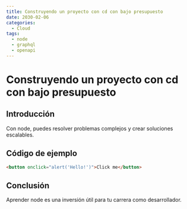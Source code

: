 ```yaml
---
title: Construyendo un proyecto con cd con bajo presupuesto
date: 2030-02-06
categories:
  - Cloud
tags:
  - node
  - graphql
  - openapi
---
```


# Construyendo un proyecto con cd con bajo presupuesto

## Introducción

Con node, puedes resolver problemas complejos y crear soluciones escalables.

## Código de ejemplo

```html
<button onclick="alert('Hello!')">Click me</button>
```

## Conclusión

Aprender node es una inversión útil para tu carrera como desarrollador.